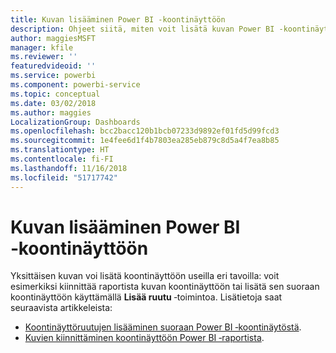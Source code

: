 ```yaml
---
title: Kuvan lisääminen Power BI ‑koontinäyttöön
description: Ohjeet siitä, miten voit lisätä kuvan Power BI ‑koontinäyttöön.
author: maggiesMSFT
manager: kfile
ms.reviewer: ''
featuredvideoid: ''
ms.service: powerbi
ms.component: powerbi-service
ms.topic: conceptual
ms.date: 03/02/2018
ms.author: maggies
LocalizationGroup: Dashboards
ms.openlocfilehash: bcc2bacc120b1bcb07233d9892ef01fd5d99fcd3
ms.sourcegitcommit: 1e4fee6d1f4b7803ea285eb879c8d5a4f7ea8b85
ms.translationtype: HT
ms.contentlocale: fi-FI
ms.lasthandoff: 11/16/2018
ms.locfileid: "51717742"
---
```

# <a name="add-an-image-to-a-power-bi-dashboard"></a>Kuvan lisääminen Power BI ‑koontinäyttöön
Yksittäisen kuvan voi lisätä koontinäyttöön useilla eri tavoilla: voit esimerkiksi kiinnittää raportista kuvan koontinäyttöön tai lisätä sen suoraan koontinäyttöön käyttämällä **Lisää ruutu** ‑toimintoa.  Lisätietoja saat seuraavista artikkeleista:

* [Koontinäyttöruutujen lisääminen suoraan Power BI ‑koontinäytöstä](service-dashboard-add-widget.md).
* [Kuvien kiinnittäminen koontinäyttöön Power BI ‑raportista](service-dashboard-pin-tile-from-report.md).

